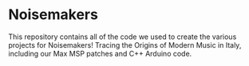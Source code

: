 # Noisemakers
This repository contains all of the code we used to create the various projects for Noisemakers! Tracing the Origins of Modern Music in Italy, including our Max MSP patches and C++ Arduino code. 
